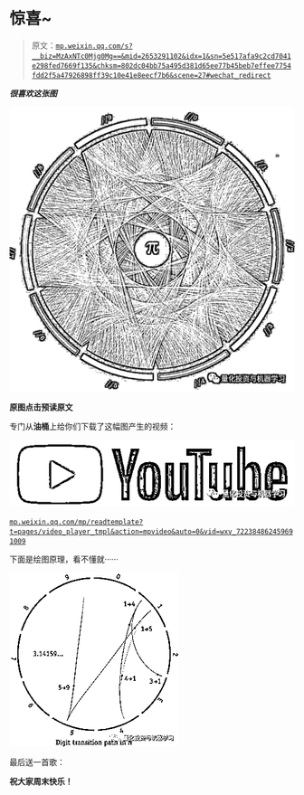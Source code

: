 # 惊喜~

> 原文：[`mp.weixin.qq.com/s?__biz=MzAxNTc0Mjg0Mg==&mid=2653291102&idx=1&sn=5e517afa9c2cd7041e298fed7669f135&chksm=802dc04bb75a495d381d65ee77b45beb7effee7754fdd2f5a47926898ff39c10e41e8eecf7b6&scene=27#wechat_redirect`](http://mp.weixin.qq.com/s?__biz=MzAxNTc0Mjg0Mg==&mid=2653291102&idx=1&sn=5e517afa9c2cd7041e298fed7669f135&chksm=802dc04bb75a495d381d65ee77b45beb7effee7754fdd2f5a47926898ff39c10e41e8eecf7b6&scene=27#wechat_redirect)

***很喜欢这张图***

![](img/9ef48ce2aba227fca323e243feb9cc49.png)

**原图点击预读原文**

专门从**油桶**上给你们下载了这幅图产生的视频：

![](img/8d03df52b78b54c645ebee7a46d48476.png)

[`mp.weixin.qq.com/mp/readtemplate?t=pages/video_player_tmpl&action=mpvideo&auto=0&vid=wxv_722384862459691009`](https://mp.weixin.qq.com/mp/readtemplate?t=pages/video_player_tmpl&action=mpvideo&auto=0&vid=wxv_722384862459691009)

下面是绘图原理，看不懂就······

![](img/4bf97fbd992dbead82d0a18ccf741387.png)

最后送一首歌：

**祝大家周末快乐！**